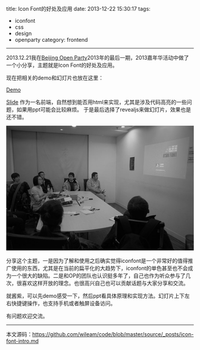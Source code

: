 title: Icon Font的好处及应用
date: 2013-12-22 15:30:17
tags:
- iconfont
- css
- design
- openparty
category: frontend

---

2013.12.21我在[Beijing Open Party](http://www.beijing-open-party.org/)2013年的最后一期，2013嘉年华活动中做了一个小分享，主题就是Icon Font的好处及应用。

现在把相关的demo和幻灯片也放在这里：
<!-- more -->

[Demo](http://demo.wileam.com/iconfont.html)

[Slide](http://wileam.com/slides/iconfont.html)
作为一名前端，自然想到能否用html来实现，尤其是涉及代码高亮的一些问题，如果用ppt可能会比较麻烦。
于是最后选择了revealjs来做幻灯片，效果也是还不错。

<img src="../uploads/op-small.jpg" height="" width="600" alt="Open Party">

分享这个主题，一是因为了解和使用之后确实觉得iconfont是一个非常好的值得推广使用的东西，尤其是在当前的扁平化的大趋势下，iconfont的单色甚至也不会成为一个很大的缺陷。二是和OP的团队也认识挺多年了，自己也作为听众参与了几次，很喜欢这样开放的理念。也很高兴自己也可以贡献话题与大家分享和交流。

就酱紫，可以先demo感受一下，然后ppt看具体原理和实现方法。幻灯片上下左右快捷键操作，也支持手机或者触屏设备访问。

有问题欢迎交流。

----
本文源码：https://github.com/wileam/code/blob/master/source/_posts/icon-font-intro.md